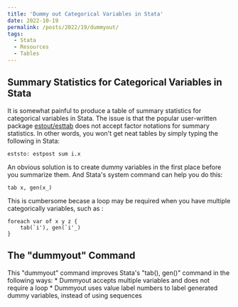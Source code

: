 ```yaml
---
title: 'Dummy out Categorical Variables in Stata'
date: 2022-10-19
permalink: /posts/2022/19/dummyout/
tags:
  - Stata
  - Resources
  - Tables
---
```


Summary Statistics for Categorical Variables in Stata
------
It is somewhat painful to produce a table of summary statistics for categorical variables in Stata. The issue is that the popular user-written package [estout/esttab](http://repec.sowi.unibe.ch/stata/estout/) does not accept factor notations for summary statistics. In other words, you won't get neat tables by simply typing the following in Stata:

	eststo: estpost sum i.x
	
An obvious solution is to create dummy variables in the first place before you summarize them. And Stata's system command can help you do this:

	tab x, gen(x_)
	
This is cumbersome becase a loop may be required when you have multiple categorically variables, such as :

	foreach var of x y z {
		tab(`i'), gen(`i'_)
	}
	


The "dummyout" Command
------
This "dummyout" command improves Stata's "tab(), gen()" command in the following ways:
	* Dummyout accepts multiple variables and does not require a loop
	* Dummyout uses value label numbers to label generated dummy variables, instead of using sequences
